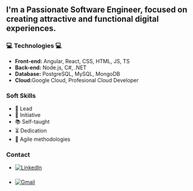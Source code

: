 
  <h2>I'm a Passionate Software Engineer, focused on creating attractive and functional digital experiences.</h2>

  <h3>💻 Technologies 💻</h3>
  <ul>
    <li><strong>Front-end:</strong> Angular, React, CSS, HTML, JS, TS</li>
    <li><strong>Back-end:</strong> Node.js, C#, .NET</li>
    <li><strong>Database:</strong> PostgreSQL, MySQL, MongoDB</li>
    <li><strong>Cloud:</strong>Google Cloud, Profesional Cloud Developer</li>
  </ul>

  <h3>Soft Skills</h3>
  <ul>
    <li>🤝 Lead</li>
    <li>🚀 Initiative</li>
    <li>📚 Self-taught</li>
    <li>⏳ Dedication</li>
    <li>🔄 Agile methodologies</li>
  </ul>

  <h3>Contact</h3>
  <div align="left">
    <ul>
      <li>
        <a href="https://linkedin.com/in/carloslovey" target="_blank">
          <img src="https://img.shields.io/badge/linkedin:  carloslovey-%2300acee.svg?color=405DE6&style=for-the-badge&logo=linkedin&logoColor=white" alt="LinkedIn" style="margin-bottom: 5px;"/>
        </a>
      </li>
      <br>
      <li>
        <a href="mailto:carlitossaul.h@gmail.com" target="_blank">
          <img src="https://img.shields.io/badge/gmail:  carlitossaul.h@gmail.com-%23EA4335.svg?style=for-the-badge&logo=gmail&logoColor=white" alt="Gmail" style="margin-bottom: 5px;" />
        </a>
      </li>
    </ul>
  </div>


